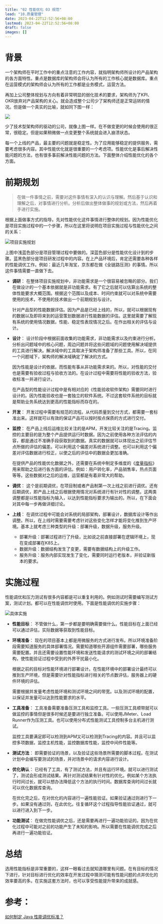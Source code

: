 ```yaml
---
title: "02 性能优化 03 规范"
lead: "10.质量管理"
date: 2023-04-22T12:52:56+08:00
lastmod: 2023-04-22T12:52:56+08:00
draft: false
images: []
---
```


# 背景

一个架构师在平时工作中的重点注意的工作内容，就指明架构师所设计的产品架构的各方面特性。重点是数据库的架构师会将认为所有的工作核心就是数据库。重点在运营模式的架构师会认为所有的工作都是业务模式，运营方法。

再加上公司整体规划与方向有着非常明显的弱化技术的要求，架构师为了KPI、OKR放弃对产品架构的关心。就会造成整个公司少了架构师还是正常运转的情况。但是做一个真实的比喻，就如同下图一样：

![](images/architecture/10-02-03-01.webp)

少了技术型架构师的驱动的公司，就像上图一样。在不做变更的时候会使用的很正常，很稳定。但是如果稍微做一点变更整个系统就会进入崩溃状态。

每一个上线的产品，最主要的问题就是稳定性。为了应用能够稳定的提供服务，需要考虑很多内容。其中性能优化就是很重要的一个考虑项。性能优化是事后解决性能问题的方法，也有很多事前解决性能问题的方法。下面整体介绍性能优化的各个方面。

# 前期规划

> 在做一件事情之前，需要对这件事情有深入的认识与理解。然后基于认识和理解之后，对事情进行分析。分析后做出整体做事的规划或方法，然后再着手进行实施。

根据上面做事方式的指导。先对性能优化这件事情进行整体的规划。因为性能优化是项目实施过程中的一个步骤，所以在这里将说明在项目实施过程与性能优化之间的关系：

![项目实施规划](images/architecture/10-02-03-02.webp)

上图中浅蓝色部分是项目管理过程中要做的。深蓝色部分是性能优化设计到的步骤。蓝黑色部分是项目研发过程中的内容。在上产品环境后，肯定还需要各种各样的性能调优工作。例如：最近几年淘宝，京东都在做《全链路压测》的事情。所以这件事情需要一直做下去。

- **调研**：
在整体项目实施规划中，非功能需求是一个很容易被忽略的部分。我们在做设计的一个基本依据就是非功能需求。有了它之后就可以估算出系统的整体性能要求大概范围。根据这个范围以及成本、时间约束就可以对系统中需要使用的技术，不使用的技术做出一个前期规划与设计。

  针对产品型的性能数据评估。因为产品是已经上线的，所以，就可以根据现有的数据以及即将来到的运营策划数据进行性能数据的评估。这里就需要了解现有系统的使用情况数据，性能、稳定性表现情况之后。在作出相关的评估与设计。

- **设计**：
设计阶段中根据前面收集的功能需求，非功能需求以及约束进行分析。分析出问题域中的核心问题，周边问题并将这些问题域的问题使用解决域提供的工具进行解决。解决域中的工具取决于架构师准备了那些工具。所以，在同一个问题域下，架构师的解决域确定了解决的方式。

  因为性能是设计的依据，而性能有事从非功能需求来的。所以，对性能的交付也是需要有验收过程与验收方法的。在设计过程中需要将性能的验收方法，验收标准一并进行设计。

  在产品型的性能设计过程中是有相对应的《性能验收软件架构》需要同时进行设计的。因为性能验收也是一套独立的软件系统。不过这套软件系统的目标就是帮助业务系统达到更高的性能指标而存在的。

- **开发**：
开发过程中需要有规范的流程。从代码质量到交付方式，都需要一套标准出来。这样就可以有效的保证产品可以按时按点保质的方式进行交付。

- **监控**：
在产品上线后运维比较关注的是APM，开发比较关注的是Tracing。监控的主要目的是为整个产品提供运行时数据。因为之前使用各种方法评估的内容，都是通过不准确手段获取到的数据。真实的数据就可以体现出之前评估节点所做的评估的偏差。可以利用这个偏差对系统进行调整。也可以利用这个偏差对评估数据进行校正，以使之后的评估中的数据会更加准确。

  在提供产品的性能优化数据之外，还需要在系统中制定多维度的《[度量指标](https://www.jianshu.com/p/66ea0a5790a1)》用来帮助之后进行各方面的评估。例如：用户转化率，产品销售率，热点页面等等。这些数据对之后的运维，运营都是有着非常大的帮助。

- **调优**：
这个是前期调优，在项目制或者产品制第一次上线之前进行调优。还有后期调优，即产品上线之后根据使用情况对系统进行有针对性的调整。这两类调整都是以性能指标为输入，以达到性能指标要求为输出的。所以，在下面会对其中每一步再做详细讨论。

- **上线**：
在调优过程中可能会对系统的局部架构，部署设计，数据库设计等作出调整。所以，在上线时需要需要考虑针对这些变化怎样才能将变化推到生产环境。基本上就考虑三种类型的升级：部署升级，数据升级，服务升级。
  - 部署升级：部署过程进行了升级，比如说之前直接部署在逻辑环境上，现在变成部署在K8S上。
  - 数据升级：数据结构发生了变更，需要有数据结构上的升级工作。
  - 服务升级：服务内部实现发生了变化，需要同时运行老版本，并验证新版本的要求。

# 实施过程

性能调优和压力测试有很多内容都是可以重复利用的。例如测试时需要编写测试方案，测试计划。都可以在性能调优时使用。下面是性能调优的实施步骤：

![具体实施](images/architecture/10-02-03-03.webp)

- **性能目标**：
不管做什么，第一步都是要明确需要做什么。性能目标在上面已经可以通过评估，实际数据等获取到性能目标。

- **环境准备**：
现在的项目基本上都是用微服务的方式进行发布。所以环境准备阶段需要知道服务的具体部署情况。需要知道哪些开源组件需要部署，哪些服务需要配置。并且还需要设置性能环境和发送性能请求的测试环境之间的部署结构，使性能验证过程中受到的外界干扰最小化。

  根据之前的目标对性能环境进行部署设计。在性能环境中的部署设计最终可以推到生产环境，但是需要针对性能指标进行相关的节点数评估，服务器上的硬件环境的评估。

  需要根据并发量考虑性能环境和测试环境之间的带宽。以及测试环境的配置，以保证并发量可以达到性能要求的水平。

- **工具准备**：
工具准备需要准备压测工具和监控工具。一些压测工具顺带就可以做监控的事情但是很多时候还是要进行独立准备。可以使用JMeter、Load Runner作为压测工具。也可以使用分布式性能测试工具控制多台主机进行测试。

  监控工具要满足即可以检测到APM又可以检测到Tracing的内容。并且可以监控多项数据，监控主机性能，监控数据库性能，监控中间件性能等。

- **测试方法**：
即需要验证的场景，以及验证这些场景所需要的脚本过程。在测试计划中会编写要测试的场景，并对场景中的请求内容进行设计。

- **优化确认**：
已经有了工具，有了测试方法，并且有运行环境。就可以进行测试了，测试会形成测试结果。再针对测试结果有针对性的优化。例如某个方法执行时间过长，就可以想办法降低这个方法的执行时间。数据库查询时间过长就可以优化数据库查询。

  在优化完之后，在对优化的内容进行一遍性能验证。如果验证通过则进行下一步。如果没有通过则，在此优化。往复循环这个过程指导性能验证通过，就可以进行进入到下一步。

- **功能测试**：
在做完性能调优之后，还是需要再进行一遍功能验证的。因为在优化过程中可能对之前的功能产生了未知的影响。所以需要在性能调优完成之后再进行一遍功能验证。

# 总结
选用性能指标是非常重要的，这样一眼看过去就知道哪里有问题。在有目标的情况下进行，针对目标进行优化的效率在开发过程中猜测可能有性能问题的点并优化的效率要高的多。在实施这套方法时，也可以享受性能提升带来的成就感。

# 参考：
[如何制定 Java 性能调优标准？](https://www.infoq.cn/article/CqbvuUkU5Ym0XEqY*GwF)

